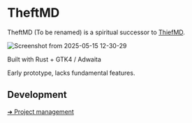 # TheftMD

TheftMD (To be renamed) is a spiritual successor to [ThiefMD](https://github.com/kmwallio/ThiefMD/).

![Screenshot from 2025-05-15 12-30-29](https://github.com/user-attachments/assets/fdfbb3cb-af6f-4109-b4d9-0d001960f983)

Built with Rust + GTK4 / Adwaita 

Early prototype, lacks fundamental features.

## Development

[➜ Project management](https://github.com/users/sevonj/projects/20)
